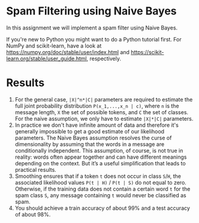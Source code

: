 # Spam Filtering using Naive Bayes
In this assignment we will implement a spam filter using Naive Bayes.

If you're new to Python you might want to do a Python tutorial first. For NumPy and scikit-learn, have a look at https://numpy.org/doc/stable/user/index.html and https://scikit-learn.org/stable/user_guide.html, respectively.

# Results
1. For the general case, `|X|^n*|C|` parameters are required to estimate the full joint probability distribution `P(x_1,...,x_n | c)`, where `n` is the message length, `X` the set of possible tokens, and `C` the set of classes. For the naive assumption, we only have to estimate `|X|*|C|` parameters.
2. In practice we don't have infinite amount of data and therefore it's generally impossible to get a good estimate of our likelihood parameters. The Naive Bayes assumption resolves the curse of dimensionality by assuming  that the words in a message are conditionally independent. This assumption, of course, is not true in reality:  words often appear together and can have different meanings depending on the context.  But it’s a useful simplification that leads to practical results.
3. Smoothing ensures that if a token `t` does not occur in class `S`/`H`, the associated likelihood values `P(t | H)` / `P(t | S)` do not equal to zero. Otherwise, if the training data does not contain a certain word `t` for the spam class `S`, any message containing `t` would never be classified as spam.
4. You should achieve a train accuracy of about 99% and a test accuracy of about 98%.
